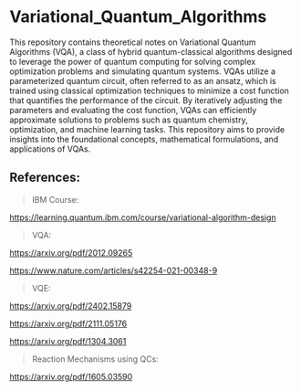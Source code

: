 # Variational_Quantum_Algorithms

This repository contains theoretical notes on Variational Quantum Algorithms (VQA), a class of hybrid quantum-classical algorithms designed to leverage the power of quantum computing for solving complex optimization problems and simulating quantum systems. VQAs utilize a parameterized quantum circuit, often referred to as an ansatz, which is trained using classical optimization techniques to minimize a cost function that quantifies the performance of the circuit. By iteratively adjusting the parameters and evaluating the cost function, VQAs can efficiently approximate solutions to problems such as quantum chemistry, optimization, and machine learning tasks. This repository aims to provide insights into the foundational concepts, mathematical formulations, and applications of VQAs.

## References: 

>IBM Course:

https://learning.quantum.ibm.com/course/variational-algorithm-design

>VQA:

https://arxiv.org/pdf/2012.09265

https://www.nature.com/articles/s42254-021-00348-9

>VQE:

https://arxiv.org/pdf/2402.15879

https://arxiv.org/pdf/2111.05176

https://arxiv.org/pdf/1304.3061

>Reaction Mechanisms using QCs:

https://arxiv.org/pdf/1605.03590

